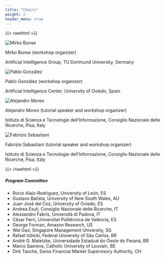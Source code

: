 ```yaml
---
title: "Chairs"
weight: 2
header_menu: true
---
```

{{< rawhtml >}}


<section class="organizers">
  <img src="https://www-ai.cs.tu-dortmund.de/MG_4302Q_small.jpg?self=%24fvx0vwks8w&part=data" alt="Mirko Bunse" class="profile-pic">
  <div class="organizer-info">
  <p id="mirko-bunse" class="organizer-name">Mirko Bunse (workshop organizer)</p>
  <p id="artificial-intelligence-center-university-of-oviedo-spain">Artificial Intelligence Group, TU Dortmund University, Germany</p>
  </div>
</section>

<section class="organizers">

  <img src="https://scholar.googleusercontent.com/citations?view_op=view_photo&amp;user=09PnhhoAAAAJ&amp;citpid=1" alt="Pablo González" class="profile-pic"></p>
  <div class="organizer-info" >
    <p id="pablo-gonzlez" class="organizer-name">Pablo González (workshop organizer)</p>
    <p id="artificial-intelligence-center-university-of-oviedo-spain-1">Artificial Intelligence Center, University of Oviedo, Spain</p>
  </div>
</section>

<section class="organizers">

  <img src="https://scholar.googleusercontent.com/citations?view_op=view_photo&amp;user=4RIy5E4AAAAJ&amp;citpid=7" alt="Alejandro Moreo" class="profile-pic">
  <div class="organizer-info">
    <p id="alejandro-moreo" class="organizer-name">Alejandro Moreo (tutorial speaker and workshop organizer)</p>
    <p id="istituto-di-scienza-e-tecnologie-dellinformazione-consiglio-nazionale-delle-ricerche-pisa-italy">Istituto di Scienza e Tecnologie dell’Informazione, Consiglio Nazionale delle Ricerche, Pisa, Italy</p>
  </div>
</section>

<section class="organizers">
  <img src="https://scholar.googleusercontent.com/citations?view_op=view_photo&amp;user=WZBcZV4AAAAJ&amp;citpid=33" alt="Fabrizio Sebastiani" class="profile-pic">
  <div class="organizer-info">
    <p id="fabrizio-sebastiani" class="organizer-name">Fabrizio Sebastiani (tutorial speaker and workshop organizer)</h3>
    <p id="istituto-di-scienza-e-tecnologie-dellinformazione-consiglio-nazionale-delle-ricerche-pisa-italy-1">Istituto di Scienza e Tecnologie dell’Informazione, Consiglio Nazionale delle Ricerche, Pisa, Italy</p>
    </div>
</section>


{{< /rawhtml >}}


##### Program Committee

* Rocío Alaíz-Rodríguez, University of León, ES
* Gustavo Batista, University of New South Wales, AU
* Juan José del Coz, University of Oviedo, ES
* Andrea Esuli, Consiglio Nazionale delle Ricerche, IT
* Alessandro Fabris, Università di Padova, IT
* Cèsar Ferri, Universitat Politècnica de València, ES
* George Forman, Amazon Research, US
* Wei Gao, Singapore Management University, SG
* Rafael Izbicki, Federal University of São Carlos, BR
* André G. Maletzke, Universidade Estadual do Oeste do Paraná, BR 
* Marco Saerens, Catholic University of Louvain, BE
* Dirk Tasche, Swiss Financial Market Supervisory Authority, CH
